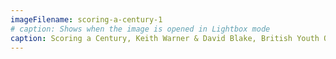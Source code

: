 ```yaml
---
imageFilename: scoring-a-century-1
# caption: Shows when the image is opened in Lightbox mode
caption: Scoring a Century, Keith Warner & David Blake, British Youth Opera
---
```

